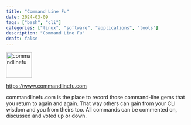 ```yaml
---
title: "Command Line Fu"
date: 2024-03-09
tags: ["bash", "cli"]
categories: ["linux", "software", "applications", "tools"]
description: "Command Line Fu"
draft: false
---
```


<img src="https://upload.wikimedia.org/wikipedia/commons/thumb/4/4b/Bash_Logo_Colored.svg/2048px-Bash_Logo_Colored.svg.png" alt="commandlinefu" width="70" height="70">

https://www.commandlinefu.com

commandlinefu.com is the place to record those command-line gems that you return to again and again. That way others can gain from your CLI wisdom and you from theirs too. All commands can be commented on, discussed and voted up or down.
